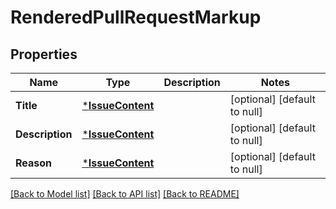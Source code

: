 # RenderedPullRequestMarkup

## Properties
Name | Type | Description | Notes
------------ | ------------- | ------------- | -------------
**Title** | [***IssueContent**](issue_content.md) |  | [optional] [default to null]
**Description** | [***IssueContent**](issue_content.md) |  | [optional] [default to null]
**Reason** | [***IssueContent**](issue_content.md) |  | [optional] [default to null]

[[Back to Model list]](../README.md#documentation-for-models) [[Back to API list]](../README.md#documentation-for-api-endpoints) [[Back to README]](../README.md)

